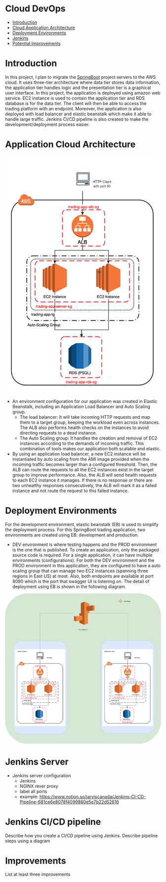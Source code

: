 # Cloud DevOps
* [Introduction](#introduction)
* [Cloud Application Architecture](#cloud-application-architecture)
* [Deployment Environments](#deployment-environments)
* [Jenkins](#jenkins)
* [Potential Improvements](#potential-improvements)

# Introduction

In this project, I plan to migrate the [SpringBoot](../springboot) project servers to the AWS cloud. It uses three-tier architecture where data tier stores data information, the application tier handles logic and the presentation tier is a graphical user interface. In this project, the application is deployed using amazon web service. EC2 instance is used to contain the application tier and RDS database is for the data tier. The client will then be able to access the trading platform with an endpoint. Moreover, the application is also deployed with load balancer and elastic beanstalk which make it able to handle large traffic. Jenkins CI/CD pipeline is also created to make the development/deployment process easier.

# Application Cloud Architecture
![Diagram](./assets/CloudApplicationArchitecture.png)
- An environment configuration for our application was created in Elastic Beanstalk, including an Application Load Balancer and Auto Scaling group.
  - The load balancer: It will take incoming HTTP requests and map them to a target group, keeping the workload even across instances. The ALB also performs health checks on the instances to avoid directing requests to a dead instance.
  - The Auto Scaling group: It handles the creation and removal of EC2 instances according to the demands of incoming traffic.
  This combination of tools makes our application both scalable and elastic.
- By using an application load balancer, a new EC2 instance will be instantiated by auto scaling from the AMI image provided when the incoming traffic becomes larger than a configured threshold. Then, the ALB can route the requests to all the EC2 instances exist in the target group to improve performance. Also, the ALB will send health requests to each EC2 instance it manages. If there is no response or there are two unhealthy responses consecutively, the ALB will mark it as a failed instance and not route the request to this failed instance.

# Deployment Environments
For the development environment, elastic beanstalk (EB) is used to simplify the deployment process. For this SpringBoot trading application, two environments are created using EB: development and production.
- DEV environment is where testing happens and the PROD environment is the one that is published. To create an application, only the packaged source code is required. For a single application, it can have multiple environments (configurations). For both the DEV environment and the PROD environment in this application, they are configured to have a auto scaling group that can manage two EC2 instances (spanning three regions in East US) at most. Also, both endpoints are available at port 8080 which is the port that swagger UI is listening on. The detail of deployment using EB is shown in the following diagram.

![Diagram](./assets/DeploymentEnvironments.png)

# Jenkins Server
- Jenkins server configuration
	- Jenkins
	- NGINX rever proxy
	- label all ports
	- example: https://www.notion.so/jarviscanada/Jenkins-CI-CD-Pipeline-681ce6e8078f4099860e5e7b22d52816

# Jenkins CI/CD pipeline
Describe how you create a CI/CD pipeline using Jenkins.
Describe pipeline steps using a diagram

# Improvements
List at least three improvements
